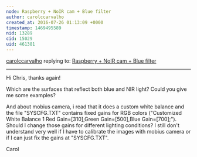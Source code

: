 ```yaml
---
node: Raspberry + NoIR cam + Blue filter
author: carolccarvalho
created_at: 2016-07-26 01:13:09 +0000
timestamp: 1469495589
nid: 13289
cid: 15029
uid: 461381
---
```




[carolccarvalho](../profile/carolccarvalho) replying to: [Raspberry + NoIR cam + Blue filter](../notes/carolccarvalho/07-15-2016/raspberry-noir-cam-blue-filter)

----
Hi Chris, thanks again!

Which are the surfaces that reflect both blue and NIR light? Could you give me some examples?

And about mobius camera, i read that it does a custom white balance and the file "SYSCFG.TXT" contains fixed gains for RGB colors ("Customized White Balance 1 Red Gain=[310],Green Gain=[500],Blue Gain=[700];"). Should I change those gains for different lighting conditions?
I still don't understand very well if I have to calibrate the images with mobius camera or if I can just fix the gains at "SYSCFG.TXT".

Carol